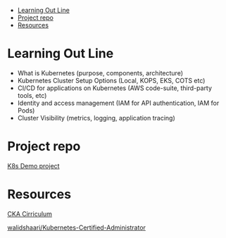 - [Learning Out Line](#learning-out-line)
- [Project repo](#project-repo)
- [Resources](#resources)

# Learning Out Line

 - What is Kubernetes (purpose, components, architecture)
 - Kubernetes Cluster Setup Options (Local, KOPS, EKS, COTS etc)
 - CI/CD for applications on Kubernetes (AWS code-suite, third-party tools, etc)
 - Identity and access management (IAM for API authentication, IAM for Pods)
 - Cluster Visibility (metrics, logging, application tracing)

# Project repo

[K8s Demo project](https://github.com/WesleyCharlesBlake/k8s-demo)

# Resources

[CKA Cirriculum](https://github.com/cncf/curriculum/blob/master/certified_kubernetes_administrator_exam_v1.9.0.pdf)

[walidshaari/Kubernetes-Certified-Administrator](https://github.com/walidshaari/Kubernetes-Certified-Administrator)
